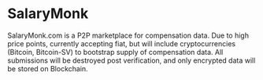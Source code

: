 # SalaryMonk
SalaryMonk.com is a P2P marketplace for compensation data. Due to high price points, currently accepting fiat, but will include cryptocurrencies (Bitcoin, Bitcoin-SV) to bootstrap supply of compensation data. All submissions will be destroyed post verification, and only encrypted data will be stored on Blockchain.
